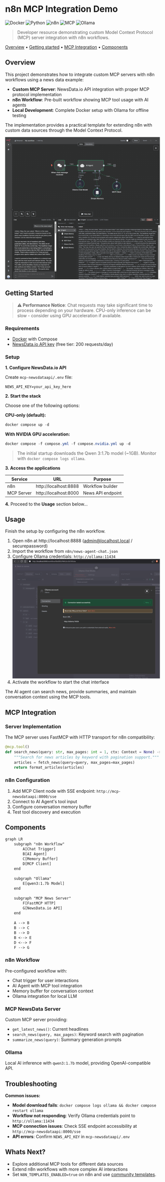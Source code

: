 # n8n MCP Integration Demo

![Docker](https://img.shields.io/badge/docker-compose-blue)
![Python](https://img.shields.io/badge/python-3.10%2B-blue)
![n8n](https://img.shields.io/badge/n8n-workflow-orange)
![MCP](https://img.shields.io/badge/MCP-server-purple)
![Ollama](https://img.shields.io/badge/ollama-local-ff9800)

> Developer resource demonstrating custom Model Context Protocol (MCP) server integration with n8n workflows.

[Overview](#overview) • [Getting started](#getting-started) • [MCP Integration](#mcp-integration) • [Components](#components)

## Overview

This project demonstrates how to integrate custom MCP servers with n8n workflows using a news data example:

- **Custom MCP Server**: NewsData.io API integration with proper MCP protocol implementation
- **n8n Workflow**: Pre-built workflow showing MCP tool usage with AI agents
- **Local Development**: Complete Docker setup with Ollama for offline testing

The implementation provides a practical template for extending n8n with custom data sources through the Model Context Protocol.

![./example-run.png](/n8n-example-run.png?raw=true)

## Getting Started

> **⚠️ Performance Notice**: Chat requests may take significant time to process depending on your hardware. CPU-only inference can be slow - consider using GPU acceleration if available.

### Requirements

- [Docker](https://www.docker.com/get-started/) with Compose
- [NewsData.io API key](https://newsdata.io/register) (free tier: 200 requests/day)

### Setup

**1. Configure NewsData.io API**

Create `mcp-newsdataapi/.env` file:
```env
NEWS_API_KEY=your_api_key_here
```

**2. Start the stack**

Choose one of the following options:

**CPU-only (default):**
```powershell
docker compose up -d
```

**With NVIDIA GPU acceleration:**
```powershell
docker compose -f compose.yml -f compose.nvidia.yml up -d
```

> The initial startup downloads the Qwen 3:1.7b model (~1GB). Monitor with `docker compose logs ollama`.

**3. Access the applications**

| Service | URL | Purpose |
|---------|-----|---------|
| n8n | http://localhost:8888 | Workflow builder |
| MCP Server | http://localhost:8000 | News API endpoint |

**4.** Proceed to the **Usage** section below...


## Usage

Finish the setup by configuring the n8n workflow.

1. Open n8n at http://localhost:8888 (admin@localhost.local / securepassword)
2. Import the workflow from `n8n/news-agent-chat.json`
3. Configure Ollama credentials: `http://ollama:11434`
![./example-run.png](/n8n-ollama-config.png?raw=true)
4. Activate the workflow to start the chat interface

The AI agent can search news, provide summaries, and maintain conversation context using the MCP tools.

## MCP Integration

### Server Implementation

The MCP server uses FastMCP with HTTP transport for n8n compatibility:

```python
@mcp.tool()
def search_news(query: str, max_pages: int = 1, ctx: Context = None) -> str:
    """Search for news articles by keyword with pagination support."""
    articles = fetch_news(query=query, max_pages=max_pages)
    return format_articles(articles)
```

### n8n Configuration

1. Add MCP Client node with SSE endpoint: `http://mcp-newsdataapi:8000/sse`
2. Connect to AI Agent's tool input
3. Configure conversation memory buffer
4. Test tool discovery and execution

## Components

```mermaid
graph LR
    subgraph "n8n Workflow"
        A[Chat Trigger]
        B[AI Agent]
        C[Memory Buffer]
        D[MCP Client]
    end
    
    subgraph "Ollama"
        E[qwen3:1.7b Model]
    end
    
    subgraph "MCP News Server"
        F[FastMCP HTTP]
        G[NewsData.io API]
    end
    
    A --> B
    B --> C
    B --> D
    B <--> E
    D <--> F
    F --> G
```

### n8n Workflow

Pre-configured workflow with:
- Chat trigger for user interactions
- AI Agent with MCP tool integration
- Memory buffer for conversation context
- Ollama integration for local LLM

### MCP NewsData Server

Custom MCP server providing:
- `get_latest_news()`: Current headlines
- `search_news(query, max_pages)`: Keyword search with pagination
- `summarize_news(query)`: Summary generation prompts

### Ollama

Local AI inference with `qwen3:1.7b` model, providing OpenAI-compatible API.

## Troubleshooting

**Common issues:**

- **Model download fails**: `docker compose logs ollama && docker compose restart ollama`
- **Workflow not responding**: Verify Ollama credentials point to `http://ollama:11434`
- **MCP connection issues**: Check SSE endpoint accessibility at `http://mcp-newsdataapi:8000/sse`
- **API errors**: Confirm `NEWS_API_KEY` in `mcp-newsdataapi/.env`

## Whats Next?

- Explore additional MCP tools for different data sources
- Extend n8n workflows with more complex AI interactions
- Set `N8N_TEMPLATES_ENABLED=true` on n8n and use [community templates](https://n8n.io/workflows).